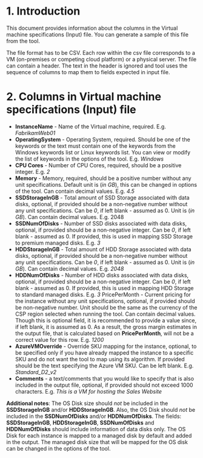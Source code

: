 #  1. Introduction
This document provides information about the columns in the Virtual machine specifications (Input) file. You can generate a sample of this file from the tool. 

The file format has to be CSV. 
Each row within the csv file corresponds to a VM (on-premises or competing cloud platform) or a physical server.
The file can contain a header. The text in the header is ignored and tool uses the sequence of columns to map them to fields expected in input file.

#  2. Columns in Virtual machine specifications (Input) file

* **InstanceName** - Name of the Virtual machine, required. E.g. *FabrikamWeb01*
* **OperatingSystem** - Operating System, required. Should be one of the keywords or the text must contain one of the keywords from the Windows keywords list or Linux keywords list. You can view or modify the list of keywords in the options of the tool. E.g. *Windows*
* **CPU Cores** - Number of CPU Cores, required, should be a positive integer. E.g. *2*
* **Memory** - Memory, required, should be a positive number without any unit specifications. Default unit is (*in GB*), this can be changed in options of the tool. Can contain decimal values. E.g. *4.5*
* **SSDStorageInGB** - Total amount of SSD Storage associated with data disks, optional, if provided should be a non-negative number without any unit specifications. Can be *0*, if left blank - assumed as 0. Unit is (*in GB*). Can contain decimal values. E.g. 2048
* **SSDNumOfDisks** - Number of SSD disks associated with data disks, optional, if provided should be a non-negative integer. Can be *0*, if left blank - assumed as 0. If provided, this is used in mapping SSD Storage to premium managed disks. E.g. *3*
* **HDDStorageInGB** - Total amount of HDD Storage associated with data disks, optional, if provided should be a non-negative number without any unit specifications. Can be *0*, if left blank - assumed as 0. Unit is (*in GB*). Can contain decimal values. E.g. *2048*
* **HDDNumOfDisks** - Number of HDD disks associated with data disks, optional, if provided should be a non-negative integer. Can be *0*, if left blank - assumed as 0. If provided, this is used in mapping HDD Storage to standard managed disks. E.g. *3*
PricePerMonth - Current pricing for the instance without any unit specifications, optional, if provided should be non-negative number. Unit should be the same as the currency of the CSP region selected when running the tool.  Can contain decimal values. Though this is optional field, it is recommended to provide a value since, if left blank, it is assumed as 0. As a result, the gross margin estimates in the output file, that is calculated based on **PricePerMonth**, will not be a correct value for this row. E.g. *1200*
* **AzureVMOverride** - Override SKU mapping for the instance, optional, to be specified only if you have already mapped the instance to a specific SKU and do not want the tool to map using its algorithm. If provided should be the text specifying the Azure VM SKU. Can be left blank. E.g. *Standard\_D2\_v2*
* **Comments** - a text/comments that you would like to specify that is also included in the output file, optional, if provided should not exceed 1000 characters. E.g. *This is a VM for hosting the Sales Website*

**Additional notes**: The OS Disk size should *not* be included in the **SSDStorageInGB** and/or **HDDStorageInGB**. Also, the OS Disk should *not* be included in the **SSDNumOfDisks** and/or **HDDNumOfDisks**. The fields: **SSDStorageInGB**, **HDDStorageInGB**, **SSDNumOfDisks** and **HDDNumOfDisks** should include information of data disks only. The OS Disk for each instance is mapped to a managed disk by default and added in the output. The managed disk size that will be mapped for the OS disk can be changed in the options of the tool.






